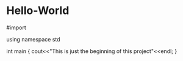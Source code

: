 # Hello-World

#import <iostream>

using namespace std

 int main
 {
    cout<<"This is just the beginning of this project"<<endl;
 }
